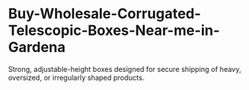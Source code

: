 # Buy-Wholesale-Corrugated-Telescopic-Boxes-Near-me-in-Gardena
Strong, adjustable-height boxes designed for secure shipping of heavy, oversized, or irregularly shaped products.

